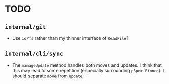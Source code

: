 # TODO

## `internal/git`

+ Use `io/fs` rather than my thinner interface of `ReadFile`?

## `internal/cli/sync`

+ The `manageUpdate` method handles both moves and updates. I think that this
  may lead to some repetition (especially surrounding `pSpec.Pinned`). I should
  separate `move` from `update`.
